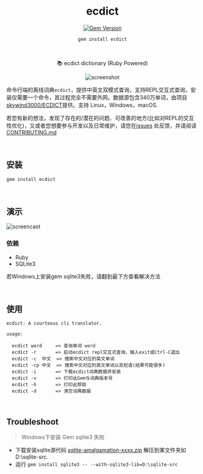 <div align="center">

# ecdict

[![Gem Version](https://badge.fury.io/rb/ecdict.svg)](https://rubygems.org/gems/ecdict) 

```bash
gem install ecdict
```

<br>

📚 ecdict dictionary (Ruby Powered)

![screenshot](./images/screenshot.png)

</div>


命令行端的离线词典`ecdict`，提供中英文双模式查询，支持REPL交互式查询，安装仅需要一个命令，其过程完全不需要外网。数据源包含340万单词，由项目[skywind3000/ECDICT](https://github.com/skywind3000/ECDICT)提供。支持 Linux，Windows，macOS.

若您有新的想法，发现了存在的/潜在的问题、可改善的地方(比如对REPL的交互性优化)，又或者您想要参与开发以及日常维护，请您在[issues](https://gitee.com/RubyKids/rbenv-cn/issues) 处反馈，并请阅读[CONTRIBUTING.md](./CONTRIBUTING.md)

<br>

## 安装

```bash
gem install ecdict
```

<br>

## 演示

![screencast](screencast.gif "ecdict")



### 依赖

- Ruby
- SQLite3

若Windows上安装gem sqlite3失败，请翻到最下方查看解决方法

<br>


## 使用

```
ecdict: A courteous cli translator.

usage:

  ecdict word     => 查询单词 word
  ecdict -r       => 启动ecdict repl交互式查询，输入exit或Ctrl-C退出
  ecdict -c  中文  => 搜索中文对应的英文单词
  ecdict -cp 中文  => 搜索中文对应的英文单词以及短语(结果可能很多)
  ecdict -i       => 下载ecdict词典数据并安装
  ecdict -v       => 打印此Gem与词典版本号
  ecdict -h       => 打印此帮助
  ecdict -d       => 清空词典数据

```

<br>

## Troubleshoot

> Windows下安装 Gem sqlite3 失败

- 下载安装sqlite源代码 [sqlite-amalgamation-xxxx.zip](https://sqlite.org/download.html) 解压到某文件夹如D:\sqlite-src.
- 运行 `gem install sqlite3 -- --with-sqlite3-lib=D:\sqlite-src`

